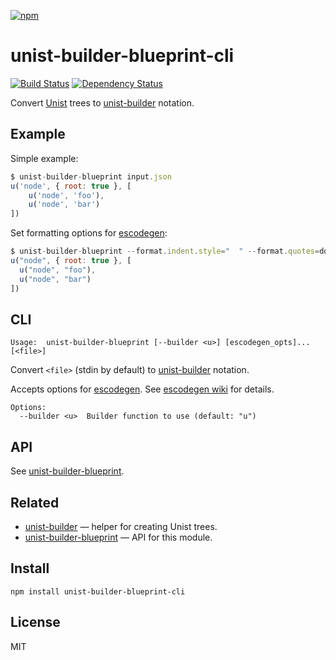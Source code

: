 [![npm](https://nodei.co/npm/unist-builder-blueprint-cli.png)](https://npmjs.com/package/unist-builder-blueprint-cli)

# unist-builder-blueprint-cli

[![Build Status][travis-badge]][travis] [![Dependency Status][david-badge]][david]

Convert [Unist] trees to [unist-builder] notation.

[unist]:  https://github.com/wooorm/unist
[unist-builder]: https://github.com/eush77/unist-builder

[travis]: https://travis-ci.org/eush77/unist-builder-blueprint-cli
[travis-badge]: https://travis-ci.org/eush77/unist-builder-blueprint-cli.svg?branch=master
[david]: https://david-dm.org/eush77/unist-builder-blueprint-cli
[david-badge]: https://david-dm.org/eush77/unist-builder-blueprint-cli.png

## Example

Simple example:

```js
$ unist-builder-blueprint input.json
u('node', { root: true }, [
    u('node', 'foo'),
    u('node', 'bar')
])
```

Set formatting options for [escodegen]:

```js
$ unist-builder-blueprint --format.indent.style="  " --format.quotes=double input.json
u("node", { root: true }, [
  u("node", "foo"),
  u("node", "bar")
])
```

## CLI

```
Usage:  unist-builder-blueprint [--builder <u>] [escodegen_opts]... [<file>]
```

Convert `<file>` (stdin by default) to [unist-builder] notation.

Accepts options for [escodegen]. See [escodegen wiki] for details.

```
Options:
  --builder <u>  Builder function to use (default: "u")
```

[escodegen]: https://github.com/estools/escodegen
[escodegen wiki]: https://github.com/estools/escodegen/wiki/API

## API

See [unist-builder-blueprint].

## Related

- [unist-builder] — helper for creating Unist trees.
- [unist-builder-blueprint] — API for this module.

[unist-builder]: https://github.com/eush77/unist-builder
[unist-builder-blueprint]: https://github.com/eush77/unist-builder-blueprint

## Install

```
npm install unist-builder-blueprint-cli
```

## License

MIT
